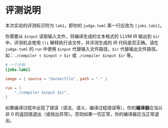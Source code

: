 # 评测说明 

本次实验的评测标识符为 `lab1`，即你的 `judge.toml` 第一行应改为 `[jobs.lab1]`。

你需要从 `$input` 读取输入文件，将编译生成的文本格式的 LLVM IR 输出到 `$ir` 中，评测机会使用 `lli` 解释执行该文件，并评测生成的 IR 代码是否正确。请在 `judge.toml` 的 `run` 中使用 `$input` 代替输入文件路径，`$ir` 代替输出文件路径。如：`./compiler < $input > $ir` 或 `./compiler $input $ir` 等。

```toml
# 一个示例
[jobs.lab1]

image = { source = "dockerfile", path = "." }

run = [
    "./compiler $input $ir",
]
```

如果编译过程中出现了错误（语法、语义、编译过程错误等），你的**编译器**应当以非 0 的返回值退出（或抛出异常）。否则如果一切正常，你的编译器应当正常退出。